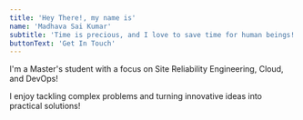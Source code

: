 ```yaml
---
title: 'Hey There!, my name is'
name: 'Madhava Sai Kumar'
subtitle: 'Time is precious, and I love to save time for human beings!'
buttonText: 'Get In Touch'
---
```


I'm a Master's student with a focus on Site Reliability Engineering, Cloud, and DevOps! 

I enjoy tackling complex problems and turning innovative ideas into practical solutions!
